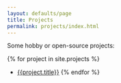 ```yaml
---
layout: defaults/page
title: Projects
permalink: projects/index.html
---
```


Some hobby or open-source projects:

{% for project in site.projects %}
- [{{project.title}}]({{site.baseurl}}{{project.url}})
{% endfor %}
